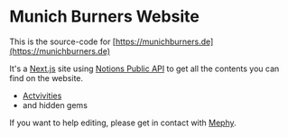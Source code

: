 # Munich Burners Website 

This is the source-code for [https://munichburners.de](https://munichburners.de) 

It's a [Next.js](https://nextjs.org/) site using [Notions Public API](https://developers.notion.com) to get all the contents you can find on the website. 
- [Actvivities](https://keen-diploma-83b.notion.site/002a9c3416644ee49dd221f35906d8dc?v=a00ad6ba3a1d4f5eadc62fc4706d7a3c)
- and hidden gems

If you want to help editing, please get in contact with [Mephy](mailto:mail@dwi.sk). 
 
